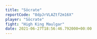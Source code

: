 ```yaml
---
title: "Söcrate"
reportCode: "8dpJrVLAZtf2m16X"
player: "Söcrate"
fight: "High King Maulgar"
date: 2021-06-27T18:56:46.792000+00:00
---
```

